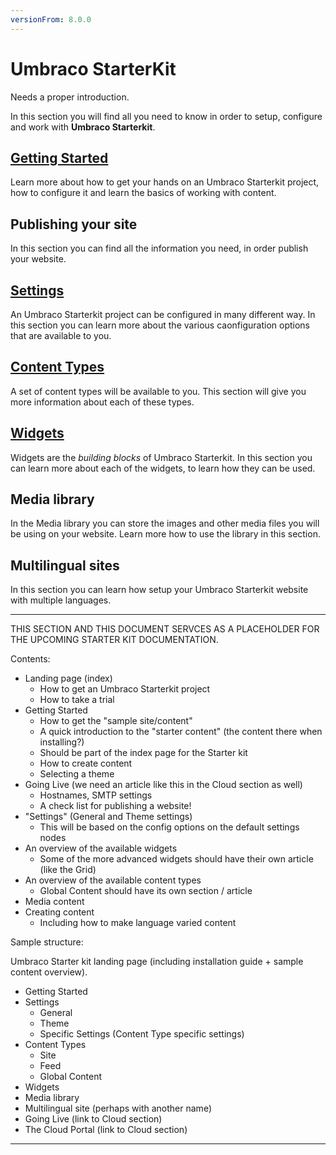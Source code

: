 ```yaml
---
versionFrom: 8.0.0
---
```


# Umbraco StarterKit

Needs a proper introduction.

In this section you will find all you need to know in order to setup, configure and work with **Umbraco Starterkit**.

## [Getting Started](Getting-Started)

Learn more about how to get your hands on an Umbraco Starterkit project, how to configure it and learn the basics of working with content.

## Publishing your site

In this section you can find all the information you need, in order publish your website.

## [Settings](Settings)

An Umbraco Starterkit project can be configured in many different way. In this section you can learn more about the various caonfiguration options that are available to you.

## [Content Types](Content-Types)

A set of content types will be available to you. This section will give you more information about each of these types.

## [Widgets](Widgets)

Widgets are the *building blocks* of Umbraco Starterkit. In this section you can learn more about each of the widgets, to learn how they can be used.

## Media library

In the Media library you can store the images and other media files you will be using on your website. Learn more how to use the library in this section.

## Multilingual sites

In this section you can learn how setup your Umbraco Starterkit website with multiple languages.

----------------------
THIS SECTION AND THIS DOCUMENT SERVCES AS A PLACEHOLDER FOR THE UPCOMING STARTER KIT DOCUMENTATION.

Contents:

* Landing page (index)
  * How to get an Umbraco Starterkit project
  * How to take a trial
* Getting Started
  * How to get the "sample site/content"
  * A quick introduction to the "starter content" (the content there when installing?)
  * Should be part of the index page for the Starter kit
  * How to create content
  * Selecting a theme
* Going Live (we need an article like this in the Cloud section as well)
  * Hostnames, SMTP settings
  * A check list for publishing a website!
* "Settings" (General and Theme settings)
  * This will be based on the config options on the default settings nodes
* An overview of the available widgets
  * Some of the more advanced widgets should have their own article (like the Grid)
* An overview of the available content types
  * Global Content should have its own section / article
* Media content
* Creating content
  * Including how to make language varied content

Sample structure:

Umbraco Starter kit landing page (including installation guide + sample content overview).

* Getting Started
* Settings
  * General
  * Theme
  * Specific Settings (Content Type specific settings)
* Content Types
  * Site
  * Feed
  * Global Content
* Widgets
* Media library
* Multilingual site (perhaps with another name)
* Going Live (link to Cloud section)
* The Cloud Portal (link to Cloud section)

----------------------
